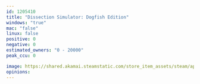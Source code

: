 ```yaml
---
id: 1205410
title: "Dissection Simulator: Dogfish Edition"
windows: "true"
mac: "false"
linux: false
positive: 0
negative: 0
estimated_owners: "0 - 20000"
peak_ccu: 0

image: https://shared.akamai.steamstatic.com/store_item_assets/steam/apps/1205410/header.jpg?t=1577390411
opinions:
---
```

